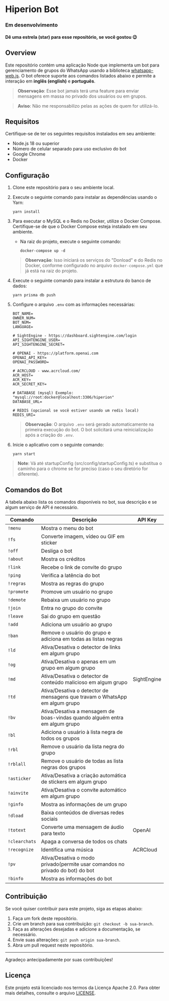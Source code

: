 # Hiperion Bot

### Em desenvolvimento

#### Dê uma estrela (star) para esse repositório, se você gostou 😉

## Overview

Este repositório contém uma aplicação Node que implementa um bot para gerenciamento de grupos do WhatsApp usando a biblioteca [whatsapp-web.js](https://github.com/pedroslopez/whatsapp-web.js). O bot oferece suporte aos comandos listados abaixo e permite a interação em **inglês (english)** e **português**.

> **Observação**: Esse bot jamais terá uma feature para enviar mensagens em massa no privado dos usuários ou em grupos.

> **Aviso**: Não me responsabilizo pelas as ações de quem for utilizá-lo.

## Requisitos

Certifique-se de ter os seguintes requisitos instalados em seu ambiente:

- Node.js 18 ou superior
- Número de celular separado para uso exclusivo do bot
- Google Chrome
- Docker

## Configuração

1. Clone este repositório para o seu ambiente local.
2. Execute o seguinte comando para instalar as dependências usando o Yarn:

   ```shell
   yarn install
   ```

3. Para executar o MySQL e o Redis no Docker, utilize o Docker Compose. Certifique-se de que o Docker Compose esteja instalado em seu ambiente.

   - Na raiz do projeto, execute o seguinte comando:

     ```shell
     docker-compose up -d
     ```

   > **Observação**: Isso iniciará os serviços do "Donload" e do Redis no Docker, conforme configurado no arquivo `docker-compose.yml` que já está na raiz do projeto.

4. Execute o seguinte comando para instalar a estrutura do banco de dados:

   ```shell
   yarn prisma db push
   ```

5. Configure o arquivo `.env` com as informações necessárias:

   ```plaintext
   BOT_NAME=
   OWNER_NUM=
   BOT_NUM=
   LANGUAGE=

   # SightEngine - https://dashboard.sightengine.com/login
   API_SIGHTENGINE_USER=
   API_SIGHTENGINE_SECRET=

   # OPENAI - https://platform.openai.com
   OPENAI_API_KEY=
   OPENAI_PASSWORD=

   # ACRCLOUD - www.acrcloud.com/
   ACR_HOST=
   ACR_KEY=
   ACR_SECRET_KEY=

   # DATABASE (mysql) Exemplo: "mysql://root:docker@localhost:3306/hiperion"
   DATABASE_URL=

   # REDIS (opcional se você estiver usando um redis local)
   REDIS_URI=
   ```

   > **Observação**: O arquivo `.env` será gerado automaticamente na primeira execução do bot. O bot solicitará uma reinicialização após a criação do `.env`.

6. Inicie o aplicativo com o seguinte comando:

   ```shell
   yarn start
   ```

> **Note**: Vá até startupConfig (src/config/startupConfig.ts) e substitua o caminho para o chrome se for preciso (caso o seu diretório for diferente).

## Comandos do Bot

A tabela abaixo lista os comandos disponíveis no bot, sua descrição e se algum serviço de API é necessário.

| Comando       | Descrição                                                                     | API Key     |
| ------------- | ----------------------------------------------------------------------------- | ----------- |
| `!menu`       | Mostra o menu do bot                                                          |             |
| `!fs`         | Converte imagem, vídeo ou GIF em sticker                                      |             |
| `!off`        | Desliga o bot                                                                 |             |
| `!about`      | Mostra os créditos                                                            |             |
| `!link`       | Recebe o link de convite do grupo                                             |             |
| `!ping`       | Verifica a latência do bot                                                    |             |
| `!regras`     | Mostra as regras do grupo                                                     |             |
| `!promote`    | Promove um usuário no grupo                                                   |             |
| `!demote`     | Rebaixa um usuário no grupo                                                   |             |
| `!join`       | Entra no grupo do convite                                                     |             |
| `!leave`      | Sai do grupo em questão                                                       |             |
| `!add`        | Adiciona um usuário ao grupo                                                  |             |
| `!ban`        | Remove o usuário do grupo e adiciona em todas as listas negras                |             |
| `!ld`         | Ativa/Desativa o detector de links em algum grupo                             |             |
| `!og`         | Ativa/Desativa o apenas em um grupo em algum grupo                            |             |
| `!md`         | Ativa/Desativa o detector de conteúdo malicioso em algum grupo                | SightEngine |
| `!td`         | Ativa/Desativa o detector de mensagens que travam o WhatsApp em algum grupo   |             |
| `!bv`         | Ativa/Desativa a mensagem de boas-vindas quando alguém entra em algum grupo   |             |
| `!bl`         | Adiciona o usuário à lista negra de todos os grupos                           |             |
| `!rbl`        | Remove o usuário da lista negra do grupo                                      |             |
| `!rblall`     | Remove o usuário de todas as lista negras dos grupos                          |             |
| `!asticker`   | Ativa/Desativa a criação automática de stickers em algum grupo                |             |
| `!ainvite`    | Ativa/Desativa o convite automático em algum grupo                            |             |
| `!ginfo`      | Mostra as informações de um grupo                                             |             |
| `!dload`      | Baixa conteúdos de diversas redes sociais                                     |             |
| `!totext`     | Converte uma mensagem de áudio para texto                                     | OpenAI      |
| `!clearchats` | Apaga a conversa de todos os chats                                            |             |
| `!recognize`  | Identifica uma música                                                         | ACRCloud    |
| `!pv`         | Ativa/Desativa o modo privado(permite usar comandos no privado do bot) do bot |             |
| `!binfo`      | Mostra as informações do bot                                                  |             |

## Contribuição

Se você quiser contribuir para este projeto, siga as etapas abaixo:

1. Faça um fork deste repositório.
2. Crie um branch para sua contribuição: `git checkout -b sua-branch`.
3. Faça as alterações desejadas e adicione a documentação, se necessário.
4. Envie suas alterações: `git push origin sua-branch`.
5. Abra um pull request neste repositório.

---

Agradeço antecipadamente por suas contribuições!

## Licença

Este projeto está licenciado nos termos da Licença Apache 2.0. Para obter mais detalhes, consulte o arquivo [LICENSE](../../LICENSE).
